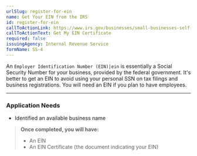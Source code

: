 ```yaml
---
urlSlug: register-for-ein
name: Get Your EIN from the IRS
id: register-for-ein
callToActionLink: https://www.irs.gov/businesses/small-businesses-self-employed/apply-for-an-employer-identification-number-ein-online
callToActionText: Get My EIN Certificate
required: false
issuingAgency: Internal Revenue Service
formName: SS-4
---
```

An `Employer Identification Number (EIN)|ein` is essentially a Social Security Number for your business, provided by the federal government. It's better to get an EIN to avoid using your personal SSN on tax filings and business registrations. You will need an EIN if you plan to have employees.

---
### Application Needs 

* Identified an available business name

>**Once completed, you will have:**
>
>* An EIN
>* An EIN Certificate (the document indicating your EIN)